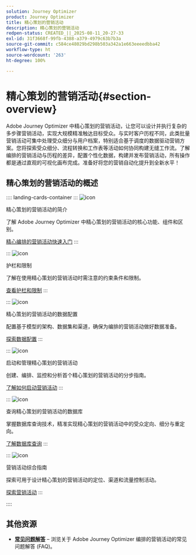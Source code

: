 ```yaml
---
solution: Journey Optimizer
product: Journey Optimizer
title: 精心策划的营销活动
description: 精心策划的营销活动
redpen-status: CREATED_||_2025-08-11_20-27-33
exl-id: 31f3668f-99fb-4388-a379-4979c63b7b3a
source-git-commit: c584ce48029bd298b503a342a1e663eeeedbba42
workflow-type: ht
source-wordcount: '263'
ht-degree: 100%

---
```


# 精心策划的营销活动{#section-overview}

Adobe Journey Optimizer 中精心策划的营销活动，让您可以设计并执行复杂的多步骤营销活动，实现大规模精准触达目标受众。与实时客户历程不同，此类批量营销活动可集中处理受众细分与用户档案，特别适合基于调度的数据驱动营销方案。您将探索受众细分、流程转换和工作表等活动如何协同构建无缝工作流。了解编排的营销活动与历程的差异，配置个性化数据，构建并发布营销活动，所有操作都是通过直观的可视化画布完成。准备好将您的营销自动化提升到全新水平！

## 精心策划的营销活动的概述

:::: landing-cards-container
:::
![icon](https://cdn.experienceleague.adobe.com/icons/book.svg)

精心策划的营销活动的简介

了解 Adobe Journey Optimizer 中精心策划的营销活动的核心功能、组件和区别。

[精心编排的营销活动快速入门](../using/orchestrated/gs-orchestrated-campaigns.md)
:::

:::
![icon](https://cdn.experienceleague.adobe.com/icons/shield-halved.svg)

护栏和限制

了解在使用精心策划的营销活动时需注意的约束条件和限制。

[查看护栏和限制](../using/orchestrated/guardrails.md)
:::

:::
![icon](https://cdn.experienceleague.adobe.com/icons/gear.svg)

精心策划的营销活动的数据配置

配置基于模型的架构、数据集和渠道，确保为编排的营销活动做好数据准备。

[探索数据配置](data-configuration-landing-page.md)
:::

:::
![icon](https://cdn.experienceleague.adobe.com/icons/circle-play.svg)

启动和管理精心策划的营销活动

创建、编排、监控和分析首个精心策划的营销活动的分步指南。

[了解如何启动营销活动](launch-landing-page.md)
:::

:::
![icon](https://cdn.experienceleague.adobe.com/icons/code-branch.svg)

查询精心策划的营销活动的数据库

掌握数据库查询技术，精准实现精心策划的营销活动中的受众定向、细分与重定向。

[了解数据库查询](query-database-landing-page.md)
:::

:::
![icon](https://cdn.experienceleague.adobe.com/icons/puzzle-piece.svg)

营销活动综合指南

探索可用于设计精心策划的营销活动的定位、渠道和流量控制活动。

[探索营销活动](design-campaigns-landing-page.md)
:::

::::

## 其他资源

- **[常见问题解答](../using/orchestrated/orchestrated-campaigns-faq.md)** – 浏览关于 Adobe Journey Optimizer 编排的营销活动的常见问题解答 (FAQ)。

